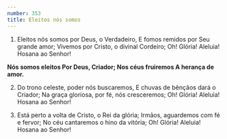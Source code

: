 ```yaml
---
number: 353
title: Eleitos nós somos
---
```


1. Eleitos nós somos por Deus, o Verdadeiro,
  E fomos remidos por Seu grande amor;
  Vivemos por Cristo, o divinal Cordeiro;
  Oh! Glória! Aleluia! Hosana ao Senhor!

  __Nós somos eleitos
  Por Deus, Criador;
  Nos céus fruiremos
  A herança de amor.__

2. Do trono celeste, poder nós buscaremos,
  E chuvas de bênçãos dará o Criador;
  Na graça gloriosa, por fé, nós cresceremos;
  Oh! Glória! Aleluia! Hosana ao Senhor!

3. Está perto a volta de Cristo, o Rei da glória;
  Irmãos, aguardemos com fé e fervor;
  No céu cantaremos o hino da vitória;
  Oh! Glória! Aleluia! Hosana ao Senhor!
